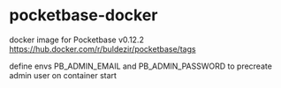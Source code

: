 # pocketbase-docker
docker image for Pocketbase v0.12.2 https://hub.docker.com/r/buldezir/pocketbase/tags

define envs PB_ADMIN_EMAIL and PB_ADMIN_PASSWORD to precreate admin user on container start